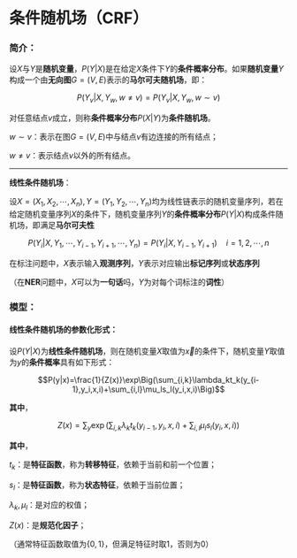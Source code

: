 # 条件随机场（CRF）

### 简介：

设$X$与$Y$是**随机变量**，$P(Y|X)$是在给定$X$条件下$Y$的**条件概率分布**。如果**随机变量**$Y$构成一个由**无向图**$G=(V,E)$表示的**马尔可夫随机场**，即：

$$P(Y_v|X,Y_w,w \neq v)=P(Y_v|X,Y_w,w\sim v)$$

对任意结点$v$成立，则称**条件概率分布**$P(X|Y)$为**条件随机场**。

 $w \sim v$：表示在图$G=(V,E)$中与结点$v$有边连接的所有结点；

$w \neq v$：表示结点$v$以外的所有结点。

***

**线性条件随机场**：

设$X=(X_1, X_2,\cdots ,X_n),Y=(Y_1,Y_2,\cdots,Y_n)$均为线性链表示的随机变量序列，若在给定随机变量序列$X$的条件下，随机变量序列$Y$的**条件概率分布**$P(Y|X)$构成条件随机场，即满足**马尔可夫性**

$$P(Y_i|X,Y_1,\cdots,Y_{i-1},Y_{i+1},\cdots,Y_n)=P(Y_i|X,Y_{i-1},Y_{i+1})\quad i=1,2,\cdots,n$$

在标注问题中，$X$表示输入**观测序列**，$Y$表示对应输出**标记序列**或**状态序列**

（在**NER**问题中，$X$可以为**一句话**吗，$Y$为对每个词标注的**词性**）



### 模型：

 #### 线性条件随机场的参数化形式：

设$P(Y|X)$为**线性条件随机场**，则在随机变量$X$取值为$\vec{x}$的条件下，随机变量$Y$取值为$y$的**条件概率**具有如下形式：

$$P(y|x)=\frac{1}{Z(x)}\exp\Big(\sum_{i,k}\lambda_kt_k(y_{i-1},y_i,x,i)+\sum_{i,l}\mu_ls_l(y_i,x,i)\Big)$$

**其中**，

$$Z(x)=\sum_y\exp\Big(\sum_{i,k}\lambda_kt_k(y_{i-1},y_i,x,i)+\sum_{i,l}\mu_ls_l(y_i,x,i)\Big)$$

**其中**，

$t_k$：是**特征函数**，称为**转移特征**，依赖于当前和前一个位置；

$s_l$：是**特征函数**，称为**状态特征**，依赖于当前位置；

$\lambda_k,\mu_l$：是对应的权值；

$Z(x)$：是**规范化因子**；

（通常特征函数取值为$\{0,1\}$，但满足特征时取1，否则为0）





